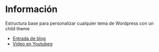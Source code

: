 # Información
Estructura base para personalizar cualquier tema de Wordpress con un child theme

- [Entrada de blog](https://blog.cesarmansilla.com.ar/como-personalizar-cualquier-tema-de-wordpress/)
- [Video en Youtube](https://www.youtube.com/watch?v=CrW30kuAvsE)g
